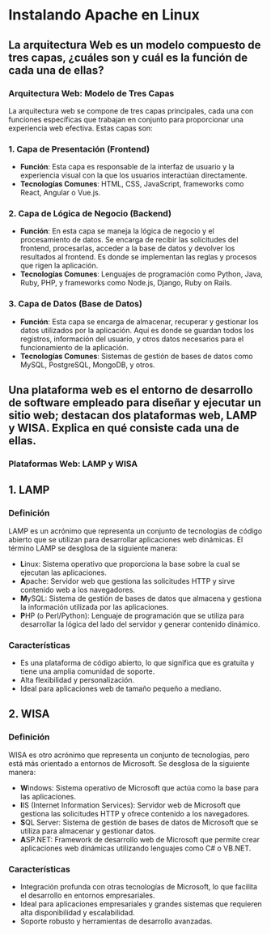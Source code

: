 # Instalando Apache en Linux

## La arquitectura Web es un modelo compuesto de tres capas, ¿cuáles son y cuál es la función de cada una de ellas?
### Arquitectura Web: Modelo de Tres Capas

La arquitectura web se compone de tres capas principales, cada una con funciones específicas que trabajan en conjunto para proporcionar una experiencia web efectiva. Estas capas son:

### 1. Capa de Presentación (Frontend)

- **Función**: Esta capa es responsable de la interfaz de usuario y la experiencia visual con la que los usuarios interactúan directamente.
- **Tecnologías Comunes**: HTML, CSS, JavaScript, frameworks como React, Angular o Vue.js.

### 2. Capa de Lógica de Negocio (Backend)

- **Función**: En esta capa se maneja la lógica de negocio y el procesamiento de datos. Se encarga de recibir las solicitudes del frontend, procesarlas, acceder a la base de datos y devolver los resultados al frontend. Es donde se implementan las reglas y procesos que rigen la aplicación.
- **Tecnologías Comunes**: Lenguajes de programación como Python, Java, Ruby, PHP, y frameworks como Node.js, Django, Ruby on Rails.

### 3. Capa de Datos (Base de Datos)

- **Función**: Esta capa se encarga de almacenar, recuperar y gestionar los datos utilizados por la aplicación. Aquí es donde se guardan todos los registros, información del usuario, y otros datos necesarios para el funcionamiento de la aplicación.
- **Tecnologías Comunes**: Sistemas de gestión de bases de datos como MySQL, PostgreSQL, MongoDB, y otros.

## Una plataforma web es el entorno de desarrollo de software empleado para diseñar y ejecutar un sitio web; destacan dos plataformas web, LAMP y WISA. Explica en qué consiste cada una de ellas.

### Plataformas Web: LAMP y WISA

## 1. LAMP

### Definición
LAMP es un acrónimo que representa un conjunto de tecnologías de código abierto que se utilizan para desarrollar aplicaciones web dinámicas. El término LAMP se desglosa de la siguiente manera:

- **L**inux: Sistema operativo que proporciona la base sobre la cual se ejecutan las aplicaciones.
- **A**pache: Servidor web que gestiona las solicitudes HTTP y sirve contenido web a los navegadores.
- **M**ySQL: Sistema de gestión de bases de datos que almacena y gestiona la información utilizada por las aplicaciones.
- **P**HP (o Perl/Python): Lenguaje de programación que se utiliza para desarrollar la lógica del lado del servidor y generar contenido dinámico.

### Características
- Es una plataforma de código abierto, lo que significa que es gratuita y tiene una amplia comunidad de soporte.
- Alta flexibilidad y personalización.
- Ideal para aplicaciones web de tamaño pequeño a mediano.

## 2. WISA

### Definición
WISA es otro acrónimo que representa un conjunto de tecnologías, pero está más orientado a entornos de Microsoft. Se desglosa de la siguiente manera:

- **W**indows: Sistema operativo de Microsoft que actúa como la base para las aplicaciones.
- **I**IS (Internet Information Services): Servidor web de Microsoft que gestiona las solicitudes HTTP y ofrece contenido a los navegadores.
- **S**QL Server: Sistema de gestión de bases de datos de Microsoft que se utiliza para almacenar y gestionar datos.
- **A**SP.NET: Framework de desarrollo web de Microsoft que permite crear aplicaciones web dinámicas utilizando lenguajes como C# o VB.NET.

### Características
- Integración profunda con otras tecnologías de Microsoft, lo que facilita el desarrollo en entornos empresariales.
- Ideal para aplicaciones empresariales y grandes sistemas que requieren alta disponibilidad y escalabilidad.
- Soporte robusto y herramientas de desarrollo avanzadas.
